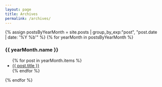 ```yaml
---
layout: page
title: Archives
permalink: /archives/
---
```


{% assign postsByYearMonth = site.posts | group_by_exp:"post", "post.date | date: '%Y %b'"  %}
{% for yearMonth in postsByYearMonth %}
  <h3>{{ yearMonth.name }}</h3>
    <ul>
      {% for post in yearMonth.items %}
        <li><a href="{{ site.baseurl }}{{ post.url }}">{{ post.title }}</a></li>
      {% endfor %}
    </ul>
{% endfor %}